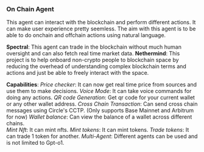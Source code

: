 ### On Chain Agent

This agent can interact with the blockchain and perform different actions. It can make user experience pretty seemless.
The aim with this agent is to be able to do onchain and offchain actions using natural language.

**Spectral**: This agent can trade in the blockchain without much human oversight and can also fetch real time market data.
**Nethermind**: This project is to help onboard non-crypto people to blockchain space by reducing the overhead of understanding complex blockchain terms and actions and just be able to freely interact with the space.

**Capabilities**:
*Price checker*: It can now get real time price from sources and use them to make decisions.
*Voice Mode*: It can take voice commands for doing any actions.
*QR code Generation*: Get qr code for your current wallet or any other wallet address.
*Cross Chain Transaction*: Can send cross chain messages using Circle's CCTP. (Only supports Base Mainnet and Arbitrum for now)
*Wallet balance*: Can view the balance of a wallet across different chains.  
*Mint Nft*: It can mint nfts.
*Mint tokens*: It can mint tokens.
*Trade tokens*: It can trade 1 token for another.
*Multi-Agent*: Different agents can be used and is not limited to Gpt-o1.
